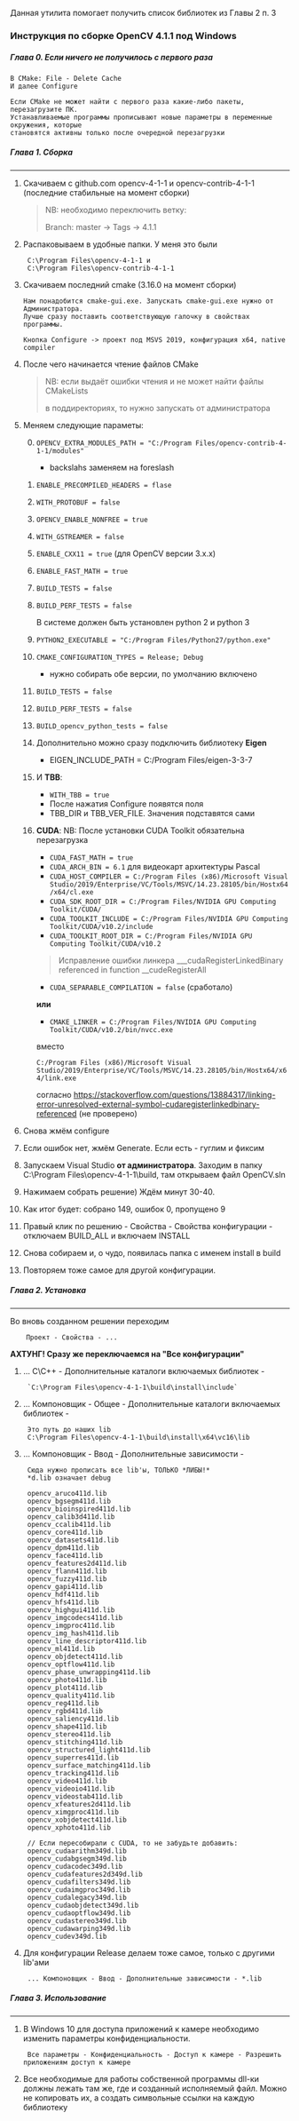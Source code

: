 Данная утилита помогает получить список библиотек из Главы 2 п. 3

### Инструкция по сборке OpenCV 4.1.1 под Windows

##### Глава 0. Если ничего не получилось с первого раза

    В CMake: File - Delete Cache
    И далее Configure

    Если CMake не может найти с первого раза какие-либо пакеты, перезагрузите ПК.
    Устанавливаемые программы прописывают новые параметры в переменные окружения, которые
    становятся активны только после очередной перезагрузки
    
##### Глава 1. Сборка
***
1. Скачиваем с github.com opencv-4-1-1 и opencv-contrib-4-1-1 (последние стабильные на момент сборки)

    > NB: необходимо переключить ветку:
    >
    > Branch: master -> Tags -> 4.1.1

2. Распаковываем в удобные папки. У меня это были 

        C:\Program Files\opencv-4-1-1 и 
        C:\Program Files\opencv-contrib-4-1-1

3. Скачиваем последний cmake (3.16.0 на момент сборки)

       Нам понадобится cmake-gui.exe. Запускать cmake-gui.exe нужно от Администратора. 
       Лучше сразу поставить соответствующую галочку в свойствах программы.
       
       Кнопка Configure -> проект под MSVS 2019, конфигурация х64, native compiler
	
4. После чего начинается чтение файлов CMake

    > NB: если выдаёт ошибки чтения и не может найти файлы CMakeLists 
    > 
    > в поддиректориях, то нужно запускать от администратора    
    
5. Меняем следующие параметы:

    0. `OPENCV_EXTRA_MODULES_PATH = "C:/Program Files/opencv-contrib-4-1-1/modules"`
        - backslahs заменяем на foreslash
            
	0. `ENABLE_PRECOMPILED_HEADERS = flase`
	0. `WITH_PROTOBUF = false`
	0. `OPENCV_ENABLE_NONFREE = true`
	0. `WITH_GSTREAMER = false`
	0. `ENABLE_CXX11 = true` (для OpenCV версии 3.х.х)
	0. `ENABLE_FAST_MATH = true`
	0. `BUILD_TESTS = false`
	0. `BUILD_PERF_TESTS = false`   
	
        В системе должен быть установлен python 2 и python 3
	
	0. `PYTHON2_EXECUTABLE = "C:/Program Files/Python27/python.exe"`
	0. `CMAKE_CONFIGURATION_TYPES = Release; Debug`

	    - нужно собирать обе версии, по умолчанию включено
	    
	0. `BUILD_TESTS = false`
	0. `BUILD_PERF_TESTS = false`
	0. `BUILD_opencv_python_tests = false`
	0. Дополнительно можно сразу подключить библиотеку **Eigen**
	    - EIGEN_INCLUDE_PATH = C:/Program Files/eigen-3-3-7
	   
	0. И **TBB**:
	    
        - `WITH_TBB = true`
        - После нажатия Configure появятся поля
        - TBB_DIR и TBB_VER_FILE. Значения подставятся сами
	    
	0. **CUDA**:
	NB: После установки CUDA Toolkit обязательна перезагрузка

        - `CUDA_FAST_MATH = true`
        - `CUDA_ARCH_BIN = 6.1` для видеокарт архитектуры Pascal
        - `CUDA_HOST_COMPILER = C:/Program Files (x86)/Microsoft Visual Studio/2019/Enterprise/VC/Tools/MSVC/14.23.28105/bin/Hostx64/x64/cl.exe`
        - `CUDA_SDK_ROOT_DIR = C:/Program Files/NVIDIA GPU Computing Toolkit/CUDA/`
        - `CUDA_TOOLKIT_INCLUDE = C:/Program Files/NVIDIA GPU Computing Toolkit/CUDA/v10.2/include`
        - `CUDA_TOOLKIT_ROOT_DIR = C:/Program Files/NVIDIA GPU Computing Toolkit/CUDA/v10.2`
        
        > Исправление ошибки линкера ___cudaRegisterLinkedBinary referenced in function __cudeRegisterAll
        - `CUDA_SEPARABLE_COMPILATION = false` (сработало)
        
        **или**
        
        - `CMAKE_LINKER = C:/Program Files/NVIDIA GPU Computing Toolkit/CUDA/v10.2/bin/nvcc.exe`
        
        вместо
        
         `C:/Program Files (x86)/Microsoft Visual Studio/2019/Enterprise/VC/Tools/MSVC/14.23.28105/bin/Hostx64/x64/link.exe`
         
        согласно https://stackoverflow.com/questions/13884317/linking-error-unresolved-external-symbol-cudaregisterlinkedbinary-referenced
        (не проверено)
	
6. Снова жмём configure
7. Если ошибок нет, жмём Generate. Если есть - гуглим и фиксим
8. Запускаем Visual Studio **от администратора**. Заходим в папку C:\Program Files\opencv-4-1-1\build,
там открываем файл OpenCV.sln

9. Нажимаем собрать решение) Ждём минут 30-40.
10. Как итог будет: собрано 149, ошибок 0, пропущено 9
11. Правый клик по решению - Свойства - Свойства конфигурации - отключаем BUILD_ALL и включаем INSTALL
12. Снова собираем и, о чудо, появилась папка с именем install в build
13. Повторяем тоже самое для другой конфигурации.

##### Глава 2. Установка
***

Во вновь созданном решении переходим

        Проект - Свойства - ...
        
   **АХТУНГ! Сразу же переключаемся на "Все конфигурации"** 
        
1. ... С\С++ - Дополнительные каталоги включаемых библиотек -
 
        `C:\Program Files\opencv-4-1-1\build\install\include` 

2. ... Компоновщик - Общее - Дополнительные каталоги включаемых библиотек -

        Это путь до наших lib
        C:\Program Files\opencv-4-1-1\build\install\x64\vc16\lib
        
3. ... Компоновщик - Ввод - Дополнительные зависимости -

        Сюда нужно прописать все lib'ы, ТОЛЬКО *ЛИБЫ!*
        *d.lib означает debug
        
        opencv_aruco411d.lib
        opencv_bgsegm411d.lib
        opencv_bioinspired411d.lib
        opencv_calib3d411d.lib
        opencv_ccalib411d.lib
        opencv_core411d.lib
        opencv_datasets411d.lib
        opencv_dpm411d.lib
        opencv_face411d.lib
        opencv_features2d411d.lib
        opencv_flann411d.lib
        opencv_fuzzy411d.lib
        opencv_gapi411d.lib
        opencv_hdf411d.lib
        opencv_hfs411d.lib
        opencv_highgui411d.lib
        opencv_imgcodecs411d.lib
        opencv_imgproc411d.lib
        opencv_img_hash411d.lib
        opencv_line_descriptor411d.lib
        opencv_ml411d.lib
        opencv_objdetect411d.lib
        opencv_optflow411d.lib
        opencv_phase_unwrapping411d.lib
        opencv_photo411d.lib
        opencv_plot411d.lib
        opencv_quality411d.lib
        opencv_reg411d.lib
        opencv_rgbd411d.lib
        opencv_saliency411d.lib
        opencv_shape411d.lib
        opencv_stereo411d.lib
        opencv_stitching411d.lib
        opencv_structured_light411d.lib
        opencv_superres411d.lib
        opencv_surface_matching411d.lib
        opencv_tracking411d.lib
        opencv_video411d.lib
        opencv_videoio411d.lib
        opencv_videostab411d.lib
        opencv_xfeatures2d411d.lib
        opencv_ximgproc411d.lib
        opencv_xobjdetect411d.lib
        opencv_xphoto411d.lib
        
        // Если пересобирали с CUDA, то не забудьте добавить:
        opencv_cudaarithm349d.lib
        opencv_cudabgsegm349d.lib
        opencv_cudacodec349d.lib
        opencv_cudafeatures2d349d.lib
        opencv_cudafilters349d.lib
        opencv_cudaimgproc349d.lib
        opencv_cudalegacy349d.lib
        opencv_cudaobjdetect349d.lib
        opencv_cudaoptflow349d.lib
        opencv_cudastereo349d.lib
        opencv_cudawarping349d.lib
        opencv_cudev349d.lib
        
4. Для конфигурации Release делаем тоже самое, только с другими lib'ами
 
        ... Компоновщик - Ввод - Дополнительные зависимости - *.lib

##### Глава 3. Использование
***
   
1. В Windows 10 для доступа приложений к камере необходимо изменить параметры конфиденциальности.
    
        Все параметры - Конфиденциальность - Доступ к камере - Разрешить приложениям доступ к камере
        
2.  Все необходимые для работы собственной программы dll-ки должны лежать там же, где и созданный исполняемый файл.
Можно не копировать их, а создать символьные ссылки на каждую библиотеку